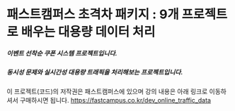 # 패스트캠퍼스 초격차 패키지 : 9개 프로젝트로 배우는 대용량 데이터 처리
##### 이벤트 선착순 쿠폰 시스템 프로젝트입니다. 
##### 동시성 문제와 실시간성 대용량 트래픽을 처리해보는 프로젝트입니다.
이 프로젝트(코드)의 저작권은 패스트캠퍼스에 있으며 강의 내용은 아래 링크로 이동하셔서 구매하시면 됩니다.
https://fastcampus.co.kr/dev_online_traffic_data
